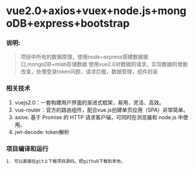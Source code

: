 # vue2.0+axios+vuex+node.js+mongoDB+express+bootstrap

### 说明:
> 项目中所有的数据原理，使用node+express搭建数据接口,mongoDB+mlab存储数据
> 使用vue2.0对数据的请求，实现数据的增删改查，处理登录token问题，请求拦截，数据管理，组件封装

### 相关技术
1. vuejs2.0：一套构建用户界面的渐进式框架，易用、灵活、高效。
2. vue-router：官方的路由组件，配合vue.js创建单页应用（SPA）非常简单。
3. axios: 基于 Promise 的 HTTP 请求客户端，可同时在浏览器和 node.js 中使用。
4. jwt-decode: token解析

### 项目编译和运行

``` bash
1. 可以直接在git上下载项目源码。把github下载到本地，

```
